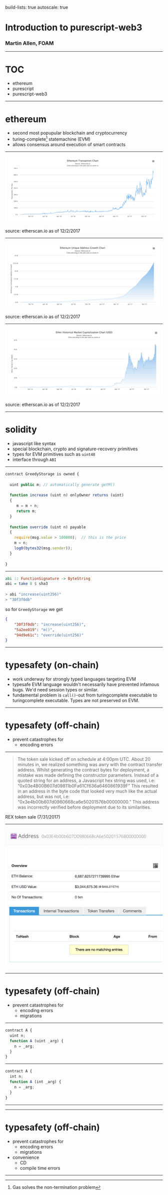 build-lists: true
autoscale: true

# Introduction to purescript-web3
### Martin Allen, FOAM

---

# TOC

* ethereum
* purescript
* purescript-web3

---

# ethereum

- second most popupular blockchain and cryptocurrency
- turing-complete[^0] statemachine (EVM)
- allows consensus around execution of smart contracts

[^0]: Gas solves the non-termination problem

---

![100%](images/txs.png)

source: etherscan.io as of 12/2/2017

---

![100%](images/addresses.png)

source: etherscan.io as of 12/2/2017

---

![100%](images/marketcap.png)

source: etherscan.io as of 12/2/2017

---

# solidity

- javascript like syntax
- special blockchain, crypto and signature-recovery primitives
- types for EVM primitives such as `uint48`
- interface through `ABI`

---

```javascript
contract GreedyStorage is owned {

  uint public m; // automatically generate getM()
  
  function increase (uint n) onlyOwner returns (uint) 
  {
     m = m + n;
     return m;
  }
  
  function override (uint n) payable 
  {
    require(msg.value > 100000);  // this is the price
    m = n;
    log0(bytes32(msg.sender));
  }
  
}
```

---

```haskell
abi :: FunctionSignature -> ByteString
abi = take 8 $ sha3

> abi "increase(uint256)"
> "30f3f0db"
```

so for `GreedyStorage` we get

```json
{
    "30f3f0db": "increase(uint256)",
    "5a2ee019": "m()",
    "94d9e61c": "override(uint256)"
}
```

---

# typesafety (on-chain)
- work underway for strongly typed languages targeting EVM
- typesafe EVM language wouldn't necessarily have prevented infamous bugs. We'd need session types or similar.
- fundamental problem is `call()`-out from turingcomplete executable to turingcomplete executable. Types are not preserved on EVM.

---

# typesafety (off-chain)
- prevent catastrophes for
  - encoding errors

---

> The token sale kicked off on schedule at 4:00pm UTC. About 20 minutes in, we realized something was awry with the contract transfer address. Whilst generating the contract bytes for deployment, a mistake was made defining the constructor parameters. Instead of a quoted string for an address, a Javascript hex string was used, i.e: “0x03e4B00B607d09811b0Fa61Cf636a6460861939F”
This resulted in an address in the byte code that looked very much like the actual address, but was not, i.e: “0x3e4b00b607d0980668ca6e50201576b00000000.” This address was incorrectly verified before deployment due to its similarities.

REX token sale (7/31/2017)

---

![100%](images/rex.png)

---

# typesafety (off-chain)
- prevent catastrophes for
  - encoding errors
  - migrations

---

```javascript
contract A {
  uint n;
  function A (uint _arg) {
    n = _arg;
  }
}
```

---
```javascript
contract A {
  int n;
  function A (int _arg) {
    n = _arg;
  }
}
```

---


---

# typesafety (off-chain)
- prevent catastrophes for
  - encoding errors
  - migrations
- convenience
  - CD
  - compile time errors

---
